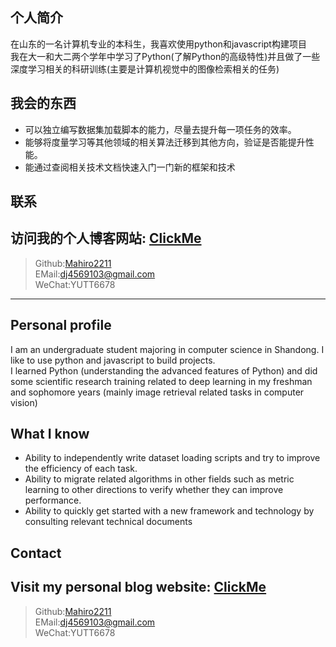 ## 个人简介
在山东的一名计算机专业的本科生，我喜欢使用python和javascript构建项目
<br>
我在大一和大二两个学年中学习了Python(了解Python的高级特性)并且做了一些深度学习相关的科研训练(主要是计算机视觉中的图像检索相关的任务)
## 我会的东西
* 可以独立编写数据集加载脚本的能力，尽量去提升每一项任务的效率。
* 能够将度量学习等其他领域的相关算法迁移到其他方向，验证是否能提升性能。
* 能通过查阅相关技术文档快速入门一门新的框架和技术

## 联系

## 访问我的个人博客网站: [ClickMe](https://mahiro2211.github.io)

>Github:[Mahiro2211](https://github.com/Mahiro2211)<br>
>EMail:dj4569103@gmail.com<br>
>WeChat:YUTT6678<br>

<hr>

## Personal profile
I am an undergraduate student majoring in computer science in Shandong. I like to use python and javascript to build projects.
<br>
I learned Python (understanding the advanced features of Python) and did some scientific research training related to deep learning in my freshman and sophomore years (mainly image retrieval related tasks in computer vision)
## What I know
* Ability to independently write dataset loading scripts and try to improve the efficiency of each task.
* Ability to migrate related algorithms in other fields such as metric learning to other directions to verify whether they can improve performance.
* Ability to quickly get started with a new framework and technology by consulting relevant technical documents

## Contact

## Visit my personal blog website: [ClickMe](https://mahiro2211.github.io)

>Github:[Mahiro2211](https://github.com/Mahiro2211)<br>
>EMail:dj4569103@gmail.com<br>
>WeChat:YUTT6678<br>
